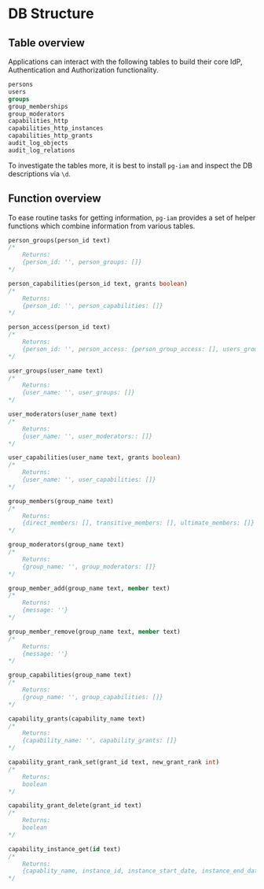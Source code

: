 
# DB Structure

## Table overview

Applications can interact with the following tables to build their core IdP, Authentication and Authorization functionality.

```sql
persons
users
groups
group_memberships
group_moderators
capabilities_http
capabilities_http_instances
capabilities_http_grants
audit_log_objects
audit_log_relations
```

To investigate the tables more, it is best to install `pg-iam` and inspect the DB descriptions via `\d`.

## Function overview

To ease routine tasks for getting information, `pg-iam` provides a set of helper functions which combine information from various tables.

```sql
person_groups(person_id text)
/*
    Returns:
    {person_id: '', person_groups: []}
*/

person_capabilities(person_id text, grants boolean)
/*
    Returns:
    {person_id: '', person_capabilities: []}
*/

person_access(person_id text)
/*
    Returns:
    {person_id: '', person_access: {person_group_access: [], users_groups_access: []}}
*/

user_groups(user_name text)
/*
    Returns:
    {user_name: '', user_groups: []}
*/

user_moderators(user_name text)
/*
    Returns:
    {user_name: '', user_moderators:: []}
*/

user_capabilities(user_name text, grants boolean)
/*
    Returns:
    {user_name: '', user_capabilities: []}
*/

group_members(group_name text)
/*
    Returns:
    {direct_members: [], transitive_members: [], ultimate_members: []}
*/

group_moderators(group_name text)
/*
    Returns:
    {group_name: '', group_moderators: []}
*/

group_member_add(group_name text, member text)
/*
    Returns:
    {message: ''}
*/

group_member_remove(group_name text, member text)
/*
    Returns:
    {message: ''}
*/

group_capabilities(group_name text)
/*
    Returns:
    {group_name: '', group_capabilities: []}
*/

capability_grants(capability_name text)
/*
    Returns:
    {capability_name: '', capability_grants: []}
*/

capability_grant_rank_set(grant_id text, new_grant_rank int)
/*
    Returns:
    boolean
*/

capability_grant_delete(grant_id text)
/*
    Returns:
    boolean
*/

capability_instance_get(id text)
/*
    Returns:
    {capablity_name, instance_id, instance_start_date, instance_end_date, instance_usages_remaining, instance_metadata}
*/
```
